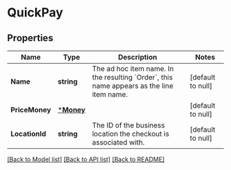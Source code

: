 # QuickPay

## Properties

 Name           | Type                   | Description                                                                                        | Notes             
----------------|------------------------|----------------------------------------------------------------------------------------------------|-------------------
 **Name**       | **string**             | The ad hoc item name. In the resulting &#x60;Order&#x60;, this name appears as the line item name. | [default to null] 
 **PriceMoney** | [***Money**](Money.md) |                                                                                                    | [default to null] 
 **LocationId** | **string**             | The ID of the business location the checkout is associated with.                                   | [default to null] 

[[Back to Model list]](../README.md#documentation-for-models) [[Back to API list]](../README.md#documentation-for-api-endpoints) [[Back to README]](../README.md)

